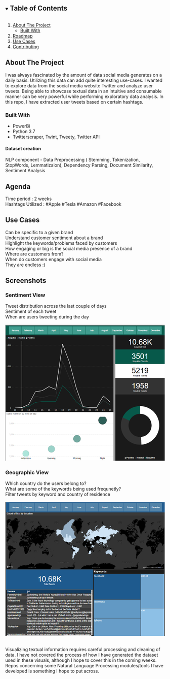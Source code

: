 <!-- TABLE OF CONTENTS -->
<details open="open">
  <summary><h2 style="display: inline-block">Table of Contents</h2></summary>
  <ol>
    <li>
      <a href="#about-the-project">About The Project</a>
      <ul>
        <li><a href="#built-with">Built With</a></li>
      </ul>
    </li>
    <li><a href="#agenda">Roadmap</a></li>
     <li><a href="#use-cases">Use Cases</a></li>
    <li><a href="#screenshots">Contributing</a></li>

  </ol>
</details>



<!-- ABOUT THE PROJECT -->
## About The Project

I was always fascinated by the amount of data social media generates on a daily basis. Utilizing this data can add quite interesting use-cases. I wanted to explore data from the social media website Twitter and analyze user tweets. Being able to showcase textual data in an intuitive and consumable manner can be very powerful while performing exploratory data analysis. In this repo, I have extracted user tweets based on certain hashtags. 



### Built With

* PowerBi
* Python 3.7
* Twitterscraper, Twint, Tweety, Twitter API

<h4>Dataset creation</h4> 
NLP component - Data Preprocessing ( Stemming, Tokenization, StopWords, Lemmatizaion), Dependency Parsing, Document Similarity, Sentiment Analysis

<!-- Agenda -->
## Agenda

Time period : 2 weeks </br>
Hashtags Utilized : #Apple #Tesla #Amazon #Facebook </br>

<!-- Use Cases -->
## Use Cases 
Can be specific to a given brand <br>
Understand customer sentiment about a brand <br> 
Highlight the keywords/problems faced by customers <br>
How engaging or big is the social media presence of a brand </br>
Where are customers from? <br>
When do customers engage with social media <br>
They are endless :) <br>



<!-- Screenshots -->
## Screenshots


<h3>Sentiment View</h3>

Tweet distribution across the last couple of days <br>
Sentiment of each tweet <br>
When are users tweeting during the day <br>
<br>
<img src="Sentiment - View.PNG" alt="Sentiment View">



<h3>Geographic View</h3>

Which country do the users belong to? <br>
What are some of the keywords being used frequnetly? <br>
Filter tweets by keyword and country of residence <br>
<br>
<img src="Geographic - View.PNG" alt="Geographic View">


<br>
Visualizing textual information requires careful processing and cleaning of data. I have not covered the process of how I have generated the dataset used in these visuals, although I hope to cover this in the coming weeks. Repos concerning some Natural Language Processing modules/tools I have developed is something I hope to put across.





